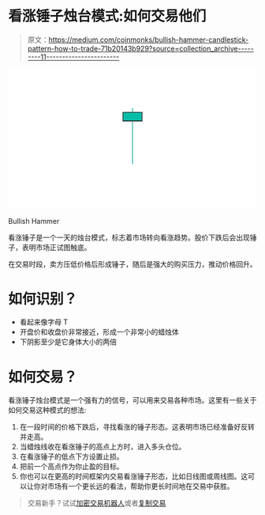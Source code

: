 # 看涨锤子烛台模式:如何交易他们

> 原文：<https://medium.com/coinmonks/bullish-hammer-candlestick-pattern-how-to-trade-71b20143b929?source=collection_archive---------11----------------------->

![](img/ec2024515f98302e9d23adc75fc80fd9.png)

Bullish Hammer

看涨锤子是一个一天的烛台模式，标志着市场转向看涨趋势。股价下跌后会出现锤子，表明市场正试图触底。

在交易时段，卖方压低价格后形成锤子，随后是强大的购买压力，推动价格回升。

# 如何识别？

*   看起来像字母 T
*   开盘价和收盘价非常接近，形成一个非常小的蜡烛体
*   下阴影至少是它身体大小的两倍

# 如何交易？

看涨锤子烛台模式是一个强有力的信号，可以用来交易各种市场。这里有一些关于如何交易这种模式的想法:

1.  在一段时间的价格下跌后，寻找看涨的锤子形态。这表明市场已经准备好反转并走高。
2.  当蜡烛线收在看涨锤子的高点上方时，进入多头仓位。
3.  在看涨锤子的低点下方设置止损。
4.  把前一个高点作为你止盈的目标。
5.  你也可以在更高的时间框架内交易看涨锤子形态，比如日线图或周线图。这可以让你对市场有一个更长远的看法，帮助你更长时间地在交易中获胜。

> 交易新手？试试[加密交易机器人](/coinmonks/crypto-trading-bot-c2ffce8acb2a)或者[复制交易](/coinmonks/top-10-crypto-copy-trading-platforms-for-beginners-d0c37c7d698c)